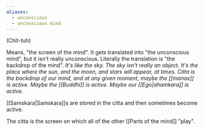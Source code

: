 ```yaml
---
aliases:
  - unconscious
  - unconscious mind
---
```

(Chit-tuh)

Means, "the screen of the mind". It gets translated into "the unconscious mind", but it isn't really unconscious. Literally the translation is "the backdrop of the mind".
	*It's like the sky. The sky isn't really an object. It's the place where the sun, and the moon, and stars will appear, at times. Citta is the backdrop of our mind, and at any given moment, maybe the [[manas]] is active. Maybe the  [[Buddhi]] is active. Maybe our [[Ego|ahamkara]] is active.*

[[Samskara|Samskara]]s are stored in the citta and then sometimes become active.

The citta is the screen on which all of the other [[Parts of the mind]] "play".
